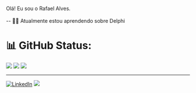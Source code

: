 Olá! Eu sou o Rafael Alves.<br><br>
-- 👨‍💻 Atualmente estou aprendendo sobre Delphi 
 

# 📊 GitHub Status:
![](https://github-readme-stats.vercel.app/api?username=RafaelAlves-git&theme=vue-dark&hide_border=false&include_all_commits=true&count_private=true)
![](https://github-readme-streak-stats.herokuapp.com/?user=RafaelAlves-git&theme=vue-dark&hide_border=false)
![](https://github-readme-stats.vercel.app/api/top-langs/?username=RafaelAlves-git&theme=vue-dark&hide_border=false&include_all_commits=true&count_private=true&layout=compact)

---
[![LinkedIn](https://img.shields.io/badge/LinkedIn-%230077B5.svg?logo=linkedin&logoColor=white)](https://linkedin.com/in/https://www.linkedin.com/in/rafael-alves-aa99a2200/)
[![](https://visitcount.itsvg.in/api?id=RafaelAlves-git&icon=0&color=0)](https://visitcount.itsvg.in)
